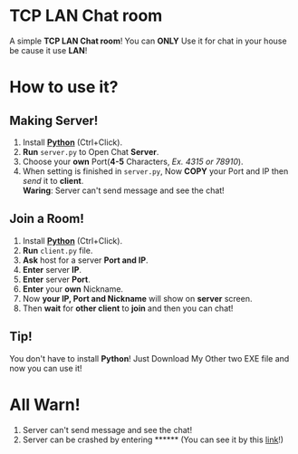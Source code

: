 # TCP LAN Chat room
A simple **TCP LAN Chat room**!
You can **ONLY** Use it for chat in your house be cause it use **LAN**!

# How to use it?

Making Server!
---
1. Install **[Python](https://www.python.org/downloads/)** (Ctrl+Click).
2. **Run** `server.py` to Open Chat **Server**.
3. Choose your **own** Port(**4-5** Characters, *Ex. 4315 or 78910*).
4. When setting is finished in `server.py`, Now **COPY** your Port and IP then *send* it to **client**.  
**Waring**: Server can't send message and see the chat!

Join a Room!
---
1. Install **[Python](https://www.python.org/downloads/)** (Ctrl+Click).
2. **Run** `client.py` file.
3. **Ask** host for a server **Port and IP**.
4. **Enter** server **IP**.
5. **Enter** server **Port**.
6. **Enter** your **own** Nickname.
7. Now **your IP, Port and Nickname** will show on **server** screen.
8. Then **wait** for **other client** to **join** and then you can chat!

Tip!
---
You don't have to install **Python**! Just Download My Other two EXE file and now you can use it!

# All Warn!

1. Server can't send message and see the chat!
2. Server can be crashed by entering ****** (You can see it by this [link](https://docs.google.com/document/d/1wxinJmp9P27aJV7ZQ3OWEhfep4h2SfIvXmdAwIP4SAA/edit?usp=sharing)!)

